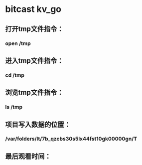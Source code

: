 # bitcast kv_go
## 打开tmp文件指令：
### open /tmp

## 进入tmp文件指令：
### cd /tmp

## 浏览tmp文件指令：
### ls /tmp

## 项目写入数据的位置：
### /var/folders/lt/7b_qzcbs30s5lx44fst10gk00000gn/T

## 最后观看时间：
